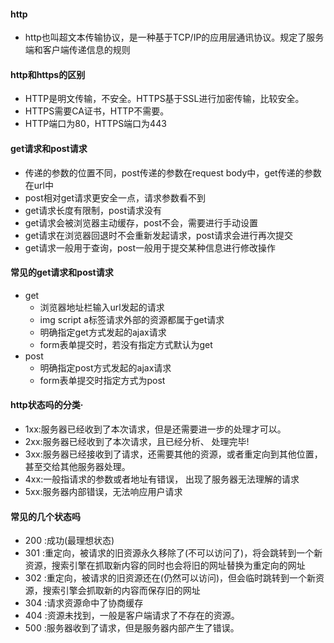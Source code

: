 #### http
- http也叫超文本传输协议，是一种基于TCP/IP的应用层通讯协议。规定了服务端和客户端传递信息的规则
#### http和https的区别
- HTTP是明文传输，不安全。HTTPS基于SSL进行加密传输，比较安全。
- HTTPS需要CA证书，HTTP不需要。
- HTTP端口为80，HTTPS端口为443
#### get请求和post请求
- 传递的参数的位置不同，post传递的参数在request body中，get传递的参数在url中
- post相对get请求更安全一点，请求参数看不到
- get请求长度有限制，post请求没有
- get请求会被浏览器主动缓存，post不会，需要进行手动设置
- get请求在浏览器回退时不会重新发起请求，post请求会进行再次提交
- get请求一般用于查询，post一般用于提交某种信息进行修改操作
#### 常见的get请求和post请求
- get
  - 浏览器地址栏输入url发起的请求
  - img script a标签请求外部的资源都属于get请求
  - 明确指定get方式发起的ajax请求
  - form表单提交时，若没有指定方式默认为get
- post
  - 明确指定post方式发起的ajax请求
  - form表单提交时指定方式为post
#### http状态吗的分类·  
- 1xx:服务器已经收到了本次请求，但是还需要进一步的处理才可以。
- 2xx:服务器已经收到了本次请求，且已经分析、 处理完毕! 
- 3xx:服务器已经接收到了请求，还需要其他的资源，或者重定向到其他位置，甚至交给其他服务器处理。
- 4xx:一般指请求的参数或者地址有错误， 出现了服务器无法理解的请求
- 5xx:服务器内部错误，无法响应用户请求
#### 常见的几个状态吗
- 200 :成功(最理想状态)
- 301 :重定向，被请求的旧资源永久移除了(不可以访问了)，将会跳转到一个新资源，搜索引擎在抓取新内容的同时也会将旧的网址替换为重定向的网址
- 302 :重定向，被请求的旧资源还在(仍然可以访问)，但会临时跳转到一个新资源，搜索引擎会抓取新的内容而保存旧的网址
- 304 :请求资源命中了协商缓存
- 404 :资源未找到，一般是客户端请求了不存在的资源。
- 500 :服务器收到了请求，但是服务器内部产生了错误。
